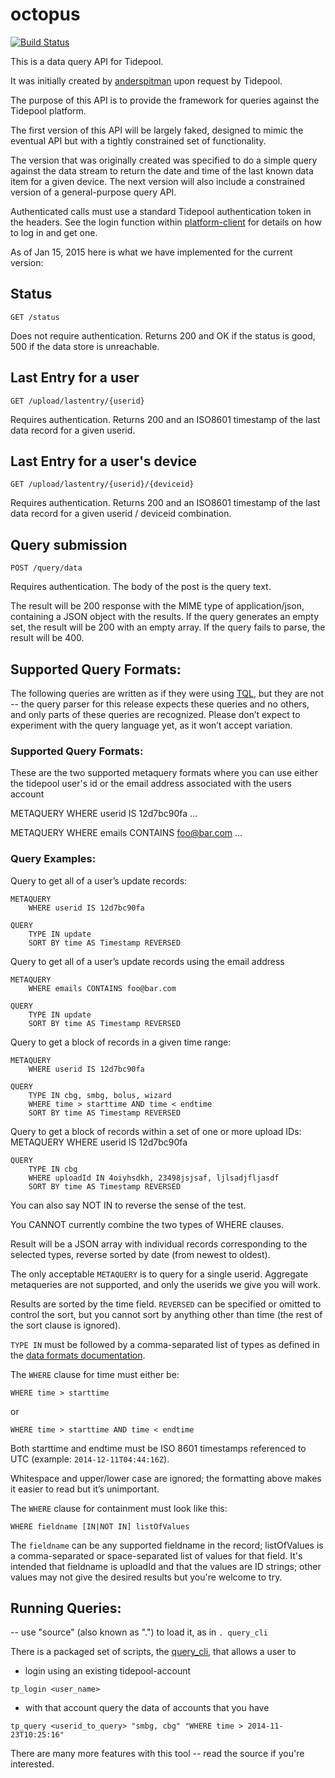 octopus
=======

[![Build Status](https://travis-ci.org/tidepool-org/octopus.png)](https://travis-ci.org/tidepool-org/octopus)

This is a data query API for Tidepool.

It was initially created by [anderspitman](https://github.com/anderspitman) upon request by Tidepool.

The purpose of this API is to provide the framework for queries against the Tidepool platform.

The first version of this API will be largely faked, designed to mimic the eventual API but with a tightly constrained set of functionality.

The version that was originally created was specified to do a simple query against the data stream to return the date and time of the last known data item for a given device. The next version will also include a constrained version of a general-purpose query API.

Authenticated calls must use a standard Tidepool authentication token in the headers. See the login function within [platform-client](https://github.com/tidepool-org/platform-client/blob/master/index.js) for details on how to log in and get one.

As of Jan 15, 2015 here is what we have implemented for the current version:

## Status

    GET /status

Does not require authentication. Returns 200 and OK if the status is good, 500 if the data store is unreachable.

## Last Entry for a user

    GET /upload/lastentry/{userid}

Requires authentication. Returns 200 and an ISO8601 timestamp of the last data record for a given userid.

## Last Entry for a user's device

    GET /upload/lastentry/{userid}/{deviceid}

Requires authentication. Returns 200 and an ISO8601 timestamp of the last data record for a given userid / deviceid combination.

## Query submission

    POST /query/data

Requires authentication. The body of the post is the query text.

The result will be 200 response with the MIME type of application/json, containing a JSON object with the results. If the query generates an empty set, the result will be 200 with an empty array. If the query fails to parse, the result will be 400.


## Supported Query Formats:

The following queries are written as if they were using [TQL](http://developer.tidepool.io/queries-and-notifications/), but they are not -- the query parser for this release expects these queries and no others, and only parts of these queries are recognized. Please don’t expect to experiment with the query language yet, as it won’t accept variation.

### Supported Query Formats:

These are the two supported metaquery formats where you can use either the tidepool user's id or the email address associated with the users account

METAQUERY
    WHERE userid IS 12d7bc90fa
    ...

METAQUERY
    WHERE emails CONTAINS foo@bar.com
    ...


### Query Examples:

Query to get all of a user’s update records:

    METAQUERY
        WHERE userid IS 12d7bc90fa

    QUERY
        TYPE IN update
        SORT BY time AS Timestamp REVERSED

Query to get all of a user’s update records using the email address

    METAQUERY
        WHERE emails CONTAINS foo@bar.com

    QUERY
        TYPE IN update
        SORT BY time AS Timestamp REVERSED

Query to get a block of records in a given time range:

    METAQUERY
        WHERE userid IS 12d7bc90fa

    QUERY
        TYPE IN cbg, smbg, bolus, wizard
        WHERE time > starttime AND time < endtime
        SORT BY time AS Timestamp REVERSED

Query to get a block of records within a set of one or more upload IDs:
    METAQUERY
        WHERE userid IS 12d7bc90fa

    QUERY
        TYPE IN cbg
        WHERE uploadId IN 4oiyhsdkh, 23498jsjsaf, ljlsadjfljasdf
        SORT BY time AS Timestamp REVERSED

You can also say NOT IN to reverse the sense of the test.

You CANNOT currently combine the two types of WHERE clauses.


Result will be a JSON array with individual records corresponding to the selected types, reverse sorted by date (from newest to oldest).

The only acceptable `METAQUERY` is to query for a single userid. Aggregate metaqueries are not supported, and only the userids we give you will work.

Results are sorted by the time field. `REVERSED` can be specified or omitted to control the sort, but you cannot sort by anything other than time (the rest of the sort clause is ignored).

`TYPE IN` must be followed by a comma-separated list of types as defined in the [data formats documentation](http://developer.tidepool.io/data-model/v1/).

The `WHERE` clause for time must either be:

    WHERE time > starttime
or

    WHERE time > starttime AND time < endtime

Both starttime and endtime must be ISO 8601 timestamps referenced to UTC (example: `2014-12-11T04:44:16Z`).

Whitespace and upper/lower case are ignored; the formatting above makes it easier to read but it’s unimportant.

The `WHERE` clause for containment must look like this:

    WHERE fieldname [IN|NOT IN] listOfValues

The `fieldname` can be any supported fieldname in the record; listOfValues is a comma-separated or space-separated list of values for that field. It's intended that fieldname is uploadId and that the values are ID strings; other values may not give the desired results but you're welcome to try.

## Running Queries:

-- use "source" (also known as ".") to load it, as in ```. query_cli```

There is a packaged set of scripts, the [query_cli](http://developer.tidepool.io/octopus/query_cli), that allows a user to


* login using an existing tidepool-account
```
tp_login <user_name>
```
* with that account query the data of accounts that you have
```
tp_query <userid_to_query> "smbg, cbg" "WHERE time > 2014-11-23T10:25:16"
```

There are many more features with this tool -- read the source if you're interested.
